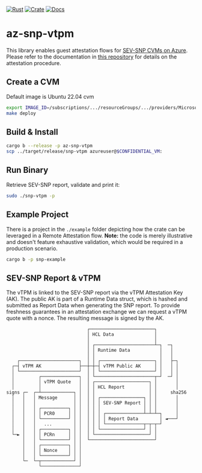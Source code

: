 [![Rust](https://github.com/kinvolk/azure-cvm-tooling/actions/workflows/rust.yml/badge.svg)](https://github.com/kinvolk/azure-cvm-tooling/actions/workflows/rust.yml)
[![Crate](https://img.shields.io/crates/v/az-snp-vtpm.svg)](https://crates.io/crates/az-snp-vtpm)
[![Docs](https://docs.rs/rand/badge.svg)](https://docs.rs/az-snp-vtpm)

# az-snp-vtpm

This library enables guest attestation flows for [SEV-SNP CVMs on Azure](https://learn.microsoft.com/en-us/azure/confidential-computing/confidential-vm-overview). Please refer to the documentation in [this repository](https://github.com/Azure/confidential-computing-cvm-guest-attestation) for details on the attestation procedure.

## Create a CVM

Default image is Ubuntu 22.04 cvm

```bash
export IMAGE_ID=/subscriptions/.../resourceGroups/.../providers/Microsoft.Compute/galleries/.../images/.../versions/1.0.0
make deploy
```

## Build & Install

```bash
cargo b --release -p az-snp-vtpm
scp ../target/release/snp-vtpm azureuser@$CONFIDENTIAL_VM:
```

## Run Binary

Retrieve SEV-SNP report, validate and print it:

```bash
sudo ./snp-vtpm -p
```

## Example Project

There is a project in the `./example` folder depicting how the crate can be leveraged in a Remote Attestation flow. **Note:** the code is merely illustrative and doesn't feature exhaustive validation, which would be required in a production scenario.

```bash
cargo b -p snp-example
```

## SEV-SNP Report & vTPM 

The vTPM is linked to the SEV-SNP report via the vTPM Attestation Key (AK). The public AK is part of a Runtime Data struct, which is hashed and submitted as Report Data when generating the SNP report. To provide freshness guarantees in an attestation exchange we can request a vTPM quote with a nonce. The resulting message is signed by the AK.

```
                              ┌────────────────────────┐
                              │ HCL Data               │
                              │                        │
                              │ ┌──────────────────────┴─┐  ─┐
                              │ │ Runtime Data           │   │
                              │ │                        │   │
    ┌──────────────────────┐  │ │ ┌────────────────────┐ │   ├─┐
  ┌─┤ vTPM AK              ├──┼─┼─┤ vTPM Public AK     │ │   │ │
  │ └──────────────────────┘  │ │ └────────────────────┘ │   │ │
  │         ┌──────────────┐  │ └──────────────────────┬─┘  ─┘ │
  │         │ vTPM Quote   │  │ ┌────────────────────┐ │       │
  │         │              │  │ │ HCL Report         │ │       │
signs ┌─  ┌─┴────────────┐ │  │ │                    │ │     sha256
  │   │   │ Message      │ │  │ │ ┌────────────────┐ │ │       │
  │   │   │              │ │  │ │ │ SEV-SNP Report │ │ │       │
  │   │   │ ┌──────────┐ │ │  │ │ │                │ │ │       │
  │   │   │ │ PCR0     │ │ │  │ │ │ ┌──────────────┴─┴─┴─┐     │
  │   │   │ └──────────┘ │ │  │ │ │ │ Report Data        │ ◄───┘
  │   │   │   ...        │ │  │ │ │ └──────────────┬─┬─┬─┘
  │   │   │ ┌──────────┐ │ │  │ │ └────────────────┘ │ │
  └─► │   │ │ PCRn     │ │ │  │ └────────────────────┘ │
      │   │ └──────────┘ │ │  └────────────────────────┘
      │   │ ┌──────────┐ │ │ 
      │   │ │ Nonce    │ │ │
      │   │ └──────────┘ │ │
      └─  └─┬────────────┘ │
            └──────────────┘
```
